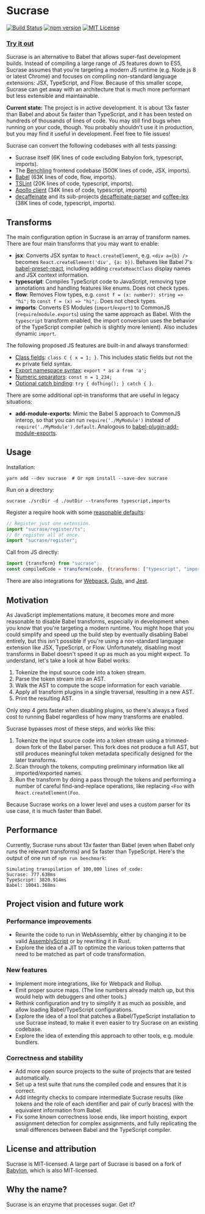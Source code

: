 # Sucrase

[![Build Status](https://travis-ci.org/alangpierce/sucrase.svg?branch=master)](https://travis-ci.org/alangpierce/sucrase)
[![npm version](https://badge.fury.io/js/sucrase.svg)](https://www.npmjs.com/package/sucrase)
[![MIT License](https://img.shields.io/npm/l/express.svg?maxAge=2592000)](LICENSE)


### [Try it out](https://sucrase.io)

Sucrase is an alternative to Babel that allows super-fast development builds.
Instead of compiling a large range of JS features down to ES5, Sucrase assumes
that you're targeting a modern JS runtime (e.g. Node.js 8 or latest Chrome) and
focuses on compiling non-standard language extensions: JSX, TypeScript, and
Flow. Because of this smaller scope, Sucrase can get away with an architecture
that is much more performant but less extensible and maintainable.

**Current state:** The project is in active development. It is about 13x faster
than Babel and about 5x faster than TypeScript, and it has been tested on
hundreds of thousands of lines of code. You may still find bugs when running on
your code, though. You probably shouldn't use it in production, but you may find
it useful in development. Feel free to file issues!

Sucrase can convert the following codebases with all tests passing:
* Sucrase itself (6K lines of code excluding Babylon fork, typescript, imports).
* The [Benchling](https://benchling.com/) frontend codebase
  (500K lines of code, JSX, imports).
* [Babel](https://github.com/babel/babel) (63K lines of code, flow, imports).
* [TSLint](https://github.com/palantir/tslint) (20K lines of code, typescript,
  imports).
* [Apollo client](https://github.com/apollographql/apollo-client) (34K lines of
  code, typescript, imports)
* [decaffeinate](https://github.com/decaffeinate/decaffeinate) and its
  sub-projects [decaffeinate-parser](https://github.com/decaffeinate/decaffeinate-parser)
  and [coffee-lex](https://github.com/decaffeinate/coffee-lex)
  (38K lines of code, typescript, imports).

## Transforms

The main configuration option in Sucrase is an array of transform names. There
are four main transforms that you may want to enable:
* **jsx**: Converts JSX syntax to `React.createElement`, e.g. `<div a={b} />`
  becomes `React.createElement('div', {a: b})`. Behaves like Babel 7's
  [babel-preset-react](https://github.com/babel/babel/tree/master/packages/babel-preset-react),
  including adding `createReactClass` display names and JSX context information.
* **typescript**: Compiles TypeScript code to JavaScript, removing type
  annotations and handling features like enums. Does not check types.
* **flow**:  Removes Flow types, e.g. `const f = (x: number): string => "hi";`
  to `const f = (x) => "hi";`. Does not check types.
* **imports**: Converts ES Modules (`import`/`export`) to CommonJS
  (`require`/`module.exports`) using the same approach as Babel. With the
  `typescript` transform enabled, the import conversion uses the behavior of the
  TypeScript compiler (which is slightly more lenient). Also includes dynamic
  `import`.

The following proposed JS features are built-in and always transformed:
* [Class fields](https://github.com/tc39/proposal-class-fields): `class C { x = 1; }`.
  This includes static fields but not the `#x` private field syntax.
* [Export namespace syntax](https://github.com/tc39/proposal-export-ns-from):
  `export * as a from 'a';`
* [Numeric separators](https://github.com/tc39/proposal-numeric-separator):
  `const n = 1_234;`
* [Optional catch binding](https://github.com/tc39/proposal-optional-catch-binding):
  `try { doThing(); } catch { }`.

There are some additional opt-in transforms that are useful in legacy situations:
* **add-module-exports**: Mimic the Babel 5 approach to CommonJS interop, so that
  you can run `require('./MyModule')` instead of `require('./MyModule').default`.
  Analogous to
  [babel-plugin-add-module-exports](https://github.com/59naga/babel-plugin-add-module-exports).

## Usage

Installation:

```
yarn add --dev sucrase  # Or npm install --save-dev sucrase
```

Run on a directory:

```
sucrase ./srcDir -d ./outDir --transforms typescript,imports
```

Register a require hook with some [reasonable defaults](src/register.ts):

```js
// Register just one extension.
import "sucrase/register/ts";
// Or register all at once.
import "sucrase/register";
```

Call from JS directly:

```js
import {transform} from "sucrase";
const compiledCode = transform(code, {transforms: ["typescript", "imports"]});
```

There are also integrations for
[Webpack](https://github.com/alangpierce/sucrase/tree/master/integrations/webpack-loader),
[Gulp](https://github.com/alangpierce/sucrase/tree/master/integrations/gulp-plugin),
and [Jest](https://github.com/alangpierce/sucrase/tree/master/integrations/jest-plugin).

## Motivation

As JavaScript implementations mature, it becomes more and more reasonable to
disable Babel transforms, especially in development when you know that you're
targeting a modern runtime. You might hope that you could simplify and speed up
the build step by eventually disabling Babel entirely, but this isn't possible
if you're using a non-standard language extension like JSX, TypeScript, or Flow.
Unfortunately, disabling most transforms in Babel doesn't speed it up as much as
you might expect. To understand, let's take a look at how Babel works:

1. Tokenize the input source code into a token stream.
2. Parse the token stream into an AST.
3. Walk the AST to compute the scope information for each variable.
4. Apply all transform plugins in a single traversal, resulting in a new AST.
5. Print the resulting AST.

Only step 4 gets faster when disabling plugins, so there's always a fixed cost
to running Babel regardless of how many transforms are enabled.

Sucrase bypasses most of these steps, and works like this:
1. Tokenize the input source code into a token stream using a trimmed-down fork
   of the Babel parser. This fork does not produce a full AST, but still
   produces meaningful token metadata specifically designed for the later
   transforms.
2. Scan through the tokens, computing preliminary information like all
   imported/exported names.
3. Run the transform by doing a pass through the tokens and performing a number
   of careful find-and-replace operations, like replacing `<Foo` with
   `React.createElement(Foo`.

Because Sucrase works on a lower level and uses a custom parser for its use
case, it is much faster than Babel.

## Performance

Currently, Sucrase runs about 13x faster than Babel (even when Babel only runs
the relevant transforms) and 5x faster than TypeScript. Here's the output of
one run of `npm run benchmark`:

```
Simulating transpilation of 100,000 lines of code:
Sucrase: 777.638ms
TypeScript: 3820.914ms
Babel: 10041.368ms
```

## Project vision and future work

### Performance improvements

* Rewrite the code to run in WebAssembly, either by changing it to be valid
  [AssemblyScript](https://github.com/AssemblyScript/assemblyscript) or by
  rewriting it in Rust.
* Explore the idea of a JIT to optimize the various token patterns that need to
  be matched as part of code transformation.

### New features

* Implement more integrations, like for Webpack and Rollup.
* Emit proper source maps. (The line numbers already match up, but this would
  help with debuggers and other tools.)
* Rethink configuration and try to simplify it as much as possible, and allow
  loading Babel/TypeScript configurations.
* Explore the idea of a tool that patches a Babel/TypeScript installation to
  use Sucrase instead, to make it even easier to try Sucrase on an existing
  codebase.
* Explore the idea of extending this approach to other tools, e.g. module
  bundlers.

### Correctness and stability

* Add more open source projects to the suite of projects that are tested
  automatically.
* Set up a test suite that runs the compiled code and ensures that it is
  correct.
* Add integrity checks to compare intermediate Sucrase results (like tokens and
  the role of each identifier and pair of curly braces) with the equivalent
  information from Babel.
* Fix some known correctness loose ends, like import hoisting, export assignment
  detection for complex assignments, and fully replicating the small differences
  between Babel and the TypeScript compiler.

## License and attribution

Sucrase is MIT-licensed. A large part of Sucrase is based on a fork of
[Babylon](https://github.com/babel/babel/tree/master/packages/babylon), which is
also MIT-licensed.

## Why the name?

Sucrase is an enzyme that processes sugar. Get it?
